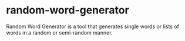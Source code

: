# random-word-generator
Random Word Generator is a tool that generates single words or lists of words in a random or semi-random manner.
